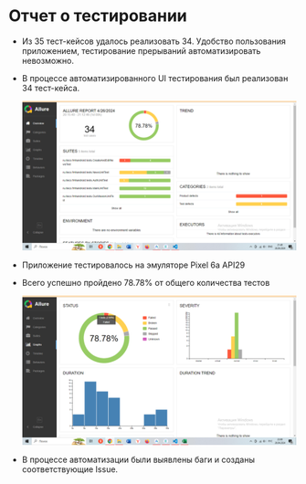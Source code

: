 # Отчет о тестировании

- Из 35 тест-кейсов удалось реализовать 34. Удобство пользования приложением, тестирование прерываний автоматизировать невозможно.
- В процессе автоматизированного UI тестирования был реализован 34 тест-кейса.
  
  ![](https://github.com/marrinaanna/Diplom/blob/master/documentation/report.png)
  
- Приложение тестировалось на эмуляторе Pixel 6a API29
- Всего успешно пройдено 78.78% от общего количества тестов
  
   ![](https://github.com/marrinaanna/Diplom/blob/master/documentation/statistics.png)
  
- В процессе автоматизации были выявлены баги и созданы соответствующие Issue.

